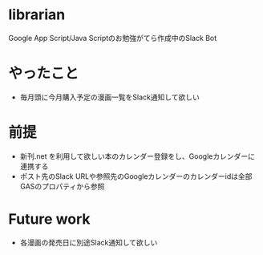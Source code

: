 # librarian
Google App Script/Java Scriptのお勉強がてら作成中のSlack Bot

# やったこと
- 毎月頭に今月購入予定の漫画一覧をSlack通知して欲しい

# 前提
- 新刊.net を利用して欲しい本のカレンダー登録をし、Googleカレンダーに連携する
- ポスト先のSlack URLや参照先のGoogleカレンダーのカレンダーidは全部GASのプロパティから参照

# Future work
- 各漫画の発売日に別途Slack通知して欲しい